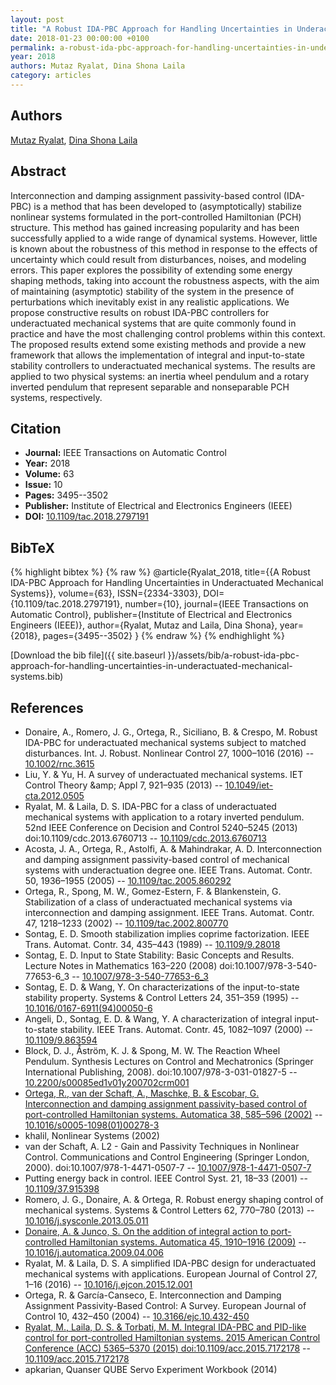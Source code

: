 ```yaml
---
layout: post
title: "A Robust IDA-PBC Approach for Handling Uncertainties in Underactuated Mechanical Systems"
date: 2018-01-23 00:00:00 +0100
permalink: a-robust-ida-pbc-approach-for-handling-uncertainties-in-underactuated-mechanical-systems
year: 2018
authors: Mutaz Ryalat, Dina Shona Laila
category: articles
---
```

 
## Authors
[Mutaz Ryalat](authors/mutaz-ryalat), [Dina Shona Laila](authors/dina-shona-laila)
 
## Abstract
Interconnection and damping assignment passivity-based control (IDA-PBC) is a method that has been developed to (asymptotically) stabilize nonlinear systems formulated in the port-controlled Hamiltonian (PCH) structure. This method has gained increasing popularity and has been successfully applied to a wide range of dynamical systems. However, little is known about the robustness of this method in response to the effects of uncertainty which could result from disturbances, noises, and modeling errors. This paper explores the possibility of extending some energy shaping methods, taking into account the robustness aspects, with the aim of maintaining (asymptotic) stability of the system in the presence of perturbations which inevitably exist in any realistic applications. We propose constructive results on robust IDA-PBC controllers for underactuated mechanical systems that are quite commonly found in practice and have the most challenging control problems within this context. The proposed results extend some existing methods and provide a new framework that allows the implementation of integral and input-to-state stability controllers to underactuated mechanical systems. The results are applied to two physical systems: an inertia wheel pendulum and a rotary inverted pendulum that represent separable and nonseparable PCH systems, respectively.
 
## Citation
- **Journal:** IEEE Transactions on Automatic Control
- **Year:** 2018
- **Volume:** 63
- **Issue:** 10
- **Pages:** 3495--3502
- **Publisher:** Institute of Electrical and Electronics Engineers (IEEE)
- **DOI:** [10.1109/tac.2018.2797191](https://doi.org/10.1109/tac.2018.2797191)
 
## BibTeX
{% highlight bibtex %}
{% raw %}
@article{Ryalat_2018,
  title={{A Robust IDA-PBC Approach for Handling Uncertainties in Underactuated Mechanical Systems}},
  volume={63},
  ISSN={2334-3303},
  DOI={10.1109/tac.2018.2797191},
  number={10},
  journal={IEEE Transactions on Automatic Control},
  publisher={Institute of Electrical and Electronics Engineers (IEEE)},
  author={Ryalat, Mutaz and Laila, Dina Shona},
  year={2018},
  pages={3495--3502}
}
{% endraw %}
{% endhighlight %}
 
[Download the bib file]({{ site.baseurl }}/assets/bib/a-robust-ida-pbc-approach-for-handling-uncertainties-in-underactuated-mechanical-systems.bib)
 
## References
- Donaire, A., Romero, J. G., Ortega, R., Siciliano, B. & Crespo, M. Robust IDA-PBC for underactuated mechanical systems subject to matched disturbances. Int. J. Robust. Nonlinear Control 27, 1000–1016 (2016) -- [10.1002/rnc.3615](https://doi.org/10.1002/rnc.3615)
- Liu, Y. & Yu, H. A survey of underactuated mechanical systems. IET Control Theory &amp;amp; Appl 7, 921–935 (2013) -- [10.1049/iet-cta.2012.0505](https://doi.org/10.1049/iet-cta.2012.0505)
- Ryalat, M. & Laila, D. S. IDA-PBC for a class of underactuated mechanical systems with application to a rotary inverted pendulum. 52nd IEEE Conference on Decision and Control 5240–5245 (2013) doi:10.1109/cdc.2013.6760713 -- [10.1109/cdc.2013.6760713](https://doi.org/10.1109/cdc.2013.6760713)
- Acosta, J. A., Ortega, R., Astolfi, A. & Mahindrakar, A. D. Interconnection and damping assignment passivity-based control of mechanical systems with underactuation degree one. IEEE Trans. Automat. Contr. 50, 1936–1955 (2005) -- [10.1109/tac.2005.860292](https://doi.org/10.1109/tac.2005.860292)
- Ortega, R., Spong, M. W., Gomez-Estern, F. & Blankenstein, G. Stabilization of a class of underactuated mechanical systems via interconnection and damping assignment. IEEE Trans. Automat. Contr. 47, 1218–1233 (2002) -- [10.1109/tac.2002.800770](https://doi.org/10.1109/tac.2002.800770)
- Sontag, E. D. Smooth stabilization implies coprime factorization. IEEE Trans. Automat. Contr. 34, 435–443 (1989) -- [10.1109/9.28018](https://doi.org/10.1109/9.28018)
- Sontag, E. D. Input to State Stability: Basic Concepts and Results. Lecture Notes in Mathematics 163–220 (2008) doi:10.1007/978-3-540-77653-6_3 -- [10.1007/978-3-540-77653-6_3](https://doi.org/10.1007/978-3-540-77653-6_3)
- Sontag, E. D. & Wang, Y. On characterizations of the input-to-state stability property. Systems &amp; Control Letters 24, 351–359 (1995) -- [10.1016/0167-6911(94)00050-6](https://doi.org/10.1016/0167-6911(94)00050-6)
- Angeli, D., Sontag, E. D. & Wang, Y. A characterization of integral input-to-state stability. IEEE Trans. Automat. Contr. 45, 1082–1097 (2000) -- [10.1109/9.863594](https://doi.org/10.1109/9.863594)
- Block, D. J., Åström, K. J. & Spong, M. W. The Reaction Wheel Pendulum. Synthesis Lectures on Control and Mechatronics (Springer International Publishing, 2008). doi:10.1007/978-3-031-01827-5 -- [10.2200/s00085ed1v01y200702crm001](https://doi.org/10.2200/s00085ed1v01y200702crm001)
- [Ortega, R., van der Schaft, A., Maschke, B. & Escobar, G. Interconnection and damping assignment passivity-based control of port-controlled Hamiltonian systems. Automatica 38, 585–596 (2002)](interconnection-and-damping-assignment-passivity-based-control-of-port-controlled-hamiltonian-systems) -- [10.1016/s0005-1098(01)00278-3](https://doi.org/10.1016/s0005-1098(01)00278-3)
- khalil, Nonlinear Systems (2002)
- van der Schaft, A. L2 - Gain and Passivity Techniques in Nonlinear Control. Communications and Control Engineering (Springer London, 2000). doi:10.1007/978-1-4471-0507-7 -- [10.1007/978-1-4471-0507-7](https://doi.org/10.1007/978-1-4471-0507-7)
- Putting energy back in control. IEEE Control Syst. 21, 18–33 (2001) -- [10.1109/37.915398](https://doi.org/10.1109/37.915398)
- Romero, J. G., Donaire, A. & Ortega, R. Robust energy shaping control of mechanical systems. Systems &amp; Control Letters 62, 770–780 (2013) -- [10.1016/j.sysconle.2013.05.011](https://doi.org/10.1016/j.sysconle.2013.05.011)
- [Donaire, A. & Junco, S. On the addition of integral action to port-controlled Hamiltonian systems. Automatica 45, 1910–1916 (2009)](on-the-addition-of-integral-action-to-port-controlled-hamiltonian-systems) -- [10.1016/j.automatica.2009.04.006](https://doi.org/10.1016/j.automatica.2009.04.006)
- Ryalat, M. & Laila, D. S. A simplified IDA-PBC design for underactuated mechanical systems with applications. European Journal of Control 27, 1–16 (2016) -- [10.1016/j.ejcon.2015.12.001](https://doi.org/10.1016/j.ejcon.2015.12.001)
- Ortega, R. & García-Canseco, E. Interconnection and Damping Assignment Passivity-Based Control: A Survey. European Journal of Control 10, 432–450 (2004) -- [10.3166/ejc.10.432-450](https://doi.org/10.3166/ejc.10.432-450)
- [Ryalat, M., Laila, D. S. & Torbati, M. M. Integral IDA-PBC and PID-like control for port-controlled Hamiltonian systems. 2015 American Control Conference (ACC) 5365–5370 (2015) doi:10.1109/acc.2015.7172178](integral-ida-pbc-and-pid-like-control-for-port-controlled-hamiltonian-systems) -- [10.1109/acc.2015.7172178](https://doi.org/10.1109/acc.2015.7172178)
- apkarian, Quanser QUBE Servo Experiment Workbook (2014)

